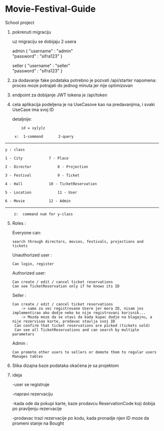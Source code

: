 # Movie-Festival-Guide
School project 

1. pokrenuti migraciju

	uz migraciju se dobijaju 2 usera

	admin
		{
		"username" : "admin"	
		"password" : "sifra123"
		}

	seller 
		{
		"username" : "seller"   
		"password" : "sifra123"
		}

2. za dodavanje fake podataka potrebno je pozvati /api/starter
	napomena: proces moze potrajati do jednog minuta jer nije optimizovan

3. endpoint za dobijanje JWT tokena je /api/token

4. cela aplikacija podeljena je na UseCasove kao na predavanjima, i svaki UseCase ima svoj ID

	detaljnije:
		
	
           id = xy[y]z

        x:  1-command       2-query
---------------------------------------------------------------

	y : class
	
	1 - City			7 - Place
			
	2 - Director			8 - Projection
	
	3 - Festival			9 - Ticket
	
	4 - Hall			10 - TicketReservation
	
	5 - Location			11 - User

	6 - Movie			12 - Admin

----------------------------------------------------------------
	
        z:  command num for y-class



5.  Roles :

 
	Everyone can:
	
		search through directors, movies, festivals, projections and tickets

	Unauthorized user :
	
		Can login, register

	Authorized user:
	
		Can create / edit / cancel ticket reservations 
		Can see TicketReservation only if he knows its ID

	Seller :
	
		Can create / edit / cancel ticket reservations 
			-> samo za vec registrovane Usere jer mora ID, nisam jos implementirao ako dodje neko ko nije registrovani korisnik...
			-> Mozda moze da se stavi da kada kupac dodje na blagajnu, a nije rezervisao karte, prodavac stavlja svoj ID
		 Can confirm that ticket reservations are picked (tickets sold)
		 Can see all TicketReservations and can search by multiple parametars

	Admin :
	
		Can promote other users to sellers or demote them to regular users
		Manages tables	

6. Slika dizajna baze podataka okačena je sa projektom


7. ideja


	-user se registruje
	
	-napravi rezervaciju
	
	-kada ode da pokupi karte, kaze prodavcu ReservationCode koji dobija po pravljenju rezervacije
	
	-prodavac trazi rezervacije po kodu, kada pronadje njen ID moze da promeni stanje na Bought
